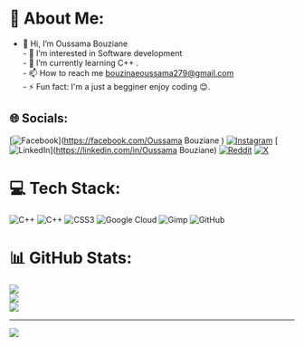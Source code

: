# 💫 About Me:
- 👋 Hi, I’m Oussama Bouziane <br>- 👀 I’m interested in Software development<br>- 🌱 I’m currently learning  C++ .<br>- 📫 How to reach me bouzinaeoussama279@gmail.com<br>- ⚡ Fun fact: I'm a just a  begginer enjoy coding 😊. 


## 🌐 Socials:
[![Facebook](https://img.shields.io/badge/Facebook-%231877F2.svg?logo=Facebook&logoColor=white)](https://facebook.com/Oussama Bouziane ) [![Instagram](https://img.shields.io/badge/Instagram-%23E4405F.svg?logo=Instagram&logoColor=white)](https://instagram.com/oussama._znx) [![LinkedIn](https://img.shields.io/badge/LinkedIn-%230077B5.svg?logo=linkedin&logoColor=white)](https://linkedin.com/in/Oussama Bouziane) [![Reddit](https://img.shields.io/badge/Reddit-%23FF4500.svg?logo=Reddit&logoColor=white)](https://reddit.com/user/OSAMASIMOU) [![X](https://img.shields.io/badge/X-black.svg?logo=X&logoColor=white)](https://x.com/oussama-x7) 

# 💻 Tech Stack:
![C++](https://img.shields.io/badge/c++-%2300599C.svg?style=for-the-badge&logo=c%2B%2B&logoColor=white) ![C++](https://img.shields.io/badge/c++-%2300599C.svg?style=for-the-badge&logo=c%2B%2B&logoColor=white) ![CSS3](https://img.shields.io/badge/css3-%231572B6.svg?style=for-the-badge&logo=css3&logoColor=white) ![Google Cloud](https://img.shields.io/badge/GoogleCloud-%234285F4.svg?style=for-the-badge&logo=google-cloud&logoColor=white) ![Gimp](https://img.shields.io/badge/Gimp-657D8B?style=for-the-badge&logo=gimp&logoColor=FFFFFF) ![GitHub](https://img.shields.io/badge/github-%23121011.svg?style=for-the-badge&logo=github&logoColor=white)
# 📊 GitHub Stats:
![](https://github-readme-stats.vercel.app/api?username=oussama-x7&theme=dark&hide_border=false&include_all_commits=false&count_private=false)<br/>
![](https://nirzak-streak-stats.vercel.app/?user=oussama-x7&theme=dark&hide_border=false)<br/>
![](https://github-readme-stats.vercel.app/api/top-langs/?username=oussama-x7&theme=dark&hide_border=false&include_all_commits=false&count_private=false&layout=compact)

---
[![](https://visitcount.itsvg.in/api?id=oussama-x7&icon=0&color=0)](https://visitcount.itsvg.in)

<!-- Proudly created with GPRM ( https://gprm.itsvg.in ) -->
